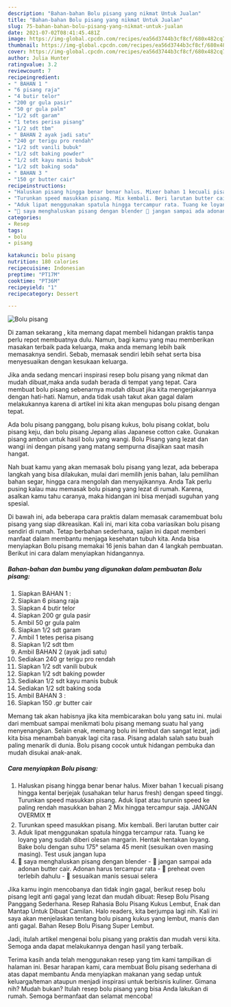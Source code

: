 ```yaml
---
description: "Bahan-bahan Bolu pisang yang nikmat Untuk Jualan"
title: "Bahan-bahan Bolu pisang yang nikmat Untuk Jualan"
slug: 75-bahan-bahan-bolu-pisang-yang-nikmat-untuk-jualan
date: 2021-07-02T08:41:45.481Z
image: https://img-global.cpcdn.com/recipes/ea56d3744b3cf8cf/680x482cq70/bolu-pisang-foto-resep-utama.jpg
thumbnail: https://img-global.cpcdn.com/recipes/ea56d3744b3cf8cf/680x482cq70/bolu-pisang-foto-resep-utama.jpg
cover: https://img-global.cpcdn.com/recipes/ea56d3744b3cf8cf/680x482cq70/bolu-pisang-foto-resep-utama.jpg
author: Julia Hunter
ratingvalue: 3.2
reviewcount: 7
recipeingredient:
- " BAHAN 1 "
- "6 pisang raja"
- "4 butir telor"
- "200 gr gula pasir"
- "50 gr gula palm"
- "1/2 sdt garam"
- "1 tetes perisa pisang"
- "1/2 sdt tbm"
- " BAHAN 2 ayak jadi satu"
- "240 gr terigu pro rendah"
- "1/2 sdt vanili bubuk"
- "1/2 sdt baking powder"
- "1/2 sdt kayu manis bubuk"
- "1/2 sdt baking soda"
- " BAHAN 3 "
- "150 gr butter cair"
recipeinstructions:
- "Haluskan pisang hingga benar benar halus. Mixer bahan 1 kecuali pisang hingga kental berjejak (usahakan telur harus fresh) dengan speed tinggi. Turunkan speed masukkan pisang. Aduk lipat atau turunin speed ke paling rendah masukkan bahan 2 Mix hingga tercampur saja. JANGAN OVERMIX ❗❗"
- "Turunkan speed masukkan pisang. Mix kembali. Beri larutan butter cair"
- "Aduk lipat menggunakan spatula hingga tercampur rata. Tuang ke loyang yang sudah diberi olesan margarin. Hentak hentakan loyang. Bake bolu dengan suhu 175° selama 45 menit (sesuikan oven masing masing). Test usuk jangan lupa"
- "🔺️ saya menghaluskan pisang dengan blender 🔺️ jangan sampai ada adonan butter cair. Adonan harus tercampur rata  🔺️ preheat oven terlebih dahulu 🔺️ sesuaikan manis sesuai selera"
categories:
- Resep
tags:
- bolu
- pisang

katakunci: bolu pisang 
nutrition: 180 calories
recipecuisine: Indonesian
preptime: "PT17M"
cooktime: "PT36M"
recipeyield: "1"
recipecategory: Dessert

---
```



![Bolu pisang](https://img-global.cpcdn.com/recipes/ea56d3744b3cf8cf/680x482cq70/bolu-pisang-foto-resep-utama.jpg)

Di zaman  sekarang , kita memang dapat membeli hidangan praktis tanpa perlu repot membuatnya dulu. Namun, bagi kamu yang mau memberikan masakan terbaik pada keluarga, maka anda memang lebih baik memasaknya sendiri. Sebab, memasak sendiri lebih sehat serta bisa menyesuaikan dengan kesukaan keluarga.

Jika anda sedang mencari inspirasi resep bolu pisang yang nikmat dan mudah dibuat,maka anda sudah berada di tempat yang tepat. Cara membuat bolu pisang  sebenarnya mudah dibuat jika kita mengerjakannya dengan hati-hati. Namun, anda tidak usah takut akan gagal dalam melakukannya 
karena di artikel ini kita akan mengupas bolu pisang dengan tepat.  

Ada bolu pisang panggang, bolu pisang kukus, bolu pisang coklat, bolu pisang keju, dan bolu pisang Jepang alias Japanese cotton cake. Gunakan pisang ambon untuk hasil bolu yang wangi. Bolu Pisang yang lezat dan wangi ini dengan pisang yang matang sempurna disajikan saat masih hangat.

Nah buat kamu yang akan memasak bolu pisang yang lezat, ada beberapa langkah yang bisa dilakukan, mulai dari memilih jenis bahan, lalu pemilihan bahan segar, hingga cara mengolah dan menyajikannya. Anda Tak perlu pusing kalau mau memasak bolu pisang yang lezat di rumah. Karena, asalkan kamu  tahu caranya, maka hidangan ini bisa menjadi suguhan yang spesial.

Di bawah ini, ada beberapa cara praktis  dalam memasak caramembuat bolu pisang yang siap dikreasikan. Kali ini, mari kita coba variasikan bolu pisang sendiri di rumah. Tetap berbahan sederhana, sajian ini dapat memberi manfaat dalam membantu menjaga kesehatan tubuh kita. Anda bisa menyiapkan Bolu pisang memakai 16 jenis bahan dan 4 langkah pembuatan. Berikut ini cara dalam menyiapkan hidangannya.

<!--inarticleads1-->

##### Bahan-bahan dan bumbu yang digunakan dalam pembuatan Bolu pisang:

1. Siapkan  BAHAN 1 :
1. Siapkan 6 pisang raja
1. Siapkan 4 butir telor
1. Siapkan 200 gr gula pasir
1. Ambil 50 gr gula palm
1. Siapkan 1/2 sdt garam
1. Ambil 1 tetes perisa pisang
1. Siapkan 1/2 sdt tbm
1. Ambil  BAHAN 2 (ayak jadi satu)
1. Sediakan 240 gr terigu pro rendah
1. Siapkan 1/2 sdt vanili bubuk
1. Siapkan 1/2 sdt baking powder
1. Sediakan 1/2 sdt kayu manis bubuk
1. Sediakan 1/2 sdt baking soda
1. Ambil  BAHAN 3 :
1. Siapkan 150 .gr butter cair


Memang tak akan habisnya jika kita membicarakan bolu yang satu ini. mulai dari membuat sampai menikmati bolu pisang memang suatu hal yang menyenangkan. Selain enak, memang bolu ini lembut dan sangat lezat, jadi kita bisa menambah banyak lagi cita rasa. Pisang adalah salah satu buah paling menarik di dunia. Bolu pisang cocok untuk hidangan pembuka dan mudah disukai anak-anak. 

<!--inarticleads2-->

##### Cara menyiapkan Bolu pisang:

1. Haluskan pisang hingga benar benar halus. Mixer bahan 1 kecuali pisang hingga kental berjejak (usahakan telur harus fresh) dengan speed tinggi. Turunkan speed masukkan pisang. Aduk lipat atau turunin speed ke paling rendah masukkan bahan 2 Mix hingga tercampur saja. JANGAN OVERMIX ❗❗
1. Turunkan speed masukkan pisang. Mix kembali. Beri larutan butter cair
1. Aduk lipat menggunakan spatula hingga tercampur rata. Tuang ke loyang yang sudah diberi olesan margarin. Hentak hentakan loyang. Bake bolu dengan suhu 175° selama 45 menit (sesuikan oven masing masing). Test usuk jangan lupa
1. 🔺️ saya menghaluskan pisang dengan blender - 🔺️ jangan sampai ada adonan butter cair. Adonan harus tercampur rata  - 🔺️ preheat oven terlebih dahulu - 🔺️ sesuaikan manis sesuai selera


Jika kamu ingin mencobanya dan tidak ingin gagal, berikut resep bolu pisang legit anti gagal yang lezat dan mudah dibuat: Resep Bolu Pisang Panggang Sederhana. Resep Rahasia Bolu Pisang Kukus Lembut, Enak dan Mantap Untuk Dibuat Camilan. Halo readers, kita berjumpa lagi nih. Kali ini saya akan menjelaskan tentang bolu pisang kukus yang lembut, manis dan anti gagal. Bahan Resep Bolu Pisang Super Lembut. 

Jadi, itulah artikel mengenai  bolu pisang  yang praktis dan mudah versi kita. Semoga anda dapat melakukannya dengan hasil yang terbaik. 

Terima kasih anda telah menggunakan resep yang tim kami tampilkan di halaman ini. Besar harapan kami, cara membuat  Bolu pisang sederhana di atas dapat membantu Anda menyiapkan makanan yang sedap untuk keluarga/teman ataupun menjadi inspirasi untuk berbisnis kuliner. Gimana nih? Mudah bukan? Itulah resep bolu pisang yang bisa Anda lakukan di rumah. Semoga bermanfaat dan selamat mencoba!

